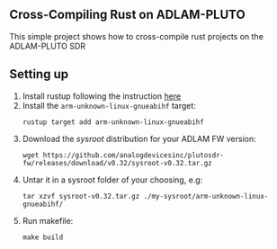 ## Cross-Compiling Rust on ADLAM-PLUTO

This simple project shows how to cross-compile rust projects on the ADLAM-PLUTO SDR

## Setting up

1. Install rustup following the instruction [here](https://www.rust-lang.org/tools/install)
2. Install the `arm-unknown-linux-gnueabihf` target:
    ```
    rustup target add arm-unknown-linux-gnueabihf
    ```
3. Download the *sysroot* distribution for your ADLAM FW version:
    ```
    wget https://github.com/analogdevicesinc/plutosdr-fw/releases/download/v0.32/sysroot-v0.32.tar.gz
    ```
4. Untar it in a sysroot folder of your choosing, e.g:
    ```
    tar xzvf sysroot-v0.32.tar.gz ./my-sysroot/arm-unknown-linux-gnueabihf/
    ```
5. Run makefile:
    ```
    make build
    ```